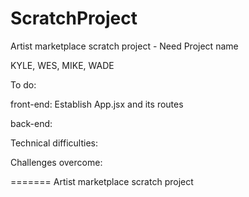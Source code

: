 # ScratchProject

Artist marketplace scratch project - Need Project name

KYLE, WES, MIKE, WADE


To do: 

front-end: 
Establish App.jsx and its routes




back-end: 








Technical difficulties: 






Challenges overcome:





=======
Artist marketplace scratch project

